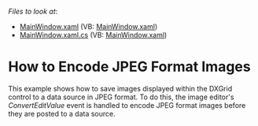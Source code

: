 <!-- default file list -->
*Files to look at*:

* [MainWindow.xaml](./CS/InplaceImageEdit/MainWindow.xaml) (VB: [MainWindow.xaml](./VB/InplaceImageEdit/MainWindow.xaml))
* [MainWindow.xaml.cs](./CS/InplaceImageEdit/MainWindow.xaml.cs) (VB: [MainWindow.xaml](./VB/InplaceImageEdit/MainWindow.xaml))
<!-- default file list end -->
# How to Encode JPEG Format Images


<p>This example shows how to save images displayed within the DXGrid control to a data source in JPEG format. To do this, the image editor's <i>Convert</i><i>EditValue</i> event is handled to encode JPEG format images before they are posted to a data source.</p>

<br/>


